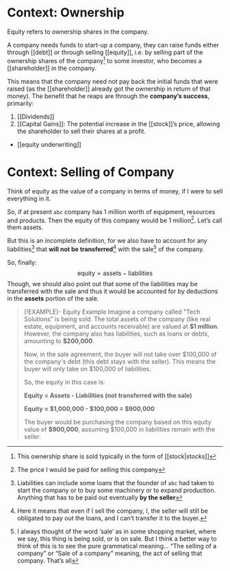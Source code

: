 # Context: Ownership

Equity refers to ownership shares in the company.

A company needs funds to start-up a company, they can raise funds either through [[debt]] or through selling [[equity]], i.e. by selling part of the ownership shares of the company[^stocks] to some investor, who becomes a [[shareholder]] in the company.

This means that the company need not pay back the initial funds that were raised (as the [[shareholder]] already got the ownership in return of that money). The benefit that he reaps are through the **company’s success**, primarily:

1. [[Dividends]]
2. [[Capital Gains]]: The potential increase in the [[stock]]’s price, allowing the shareholder to sell their shares at a profit.

- [[equity underwriting]]

# Context: Selling of Company

Think of equity as the value of a company in terms of money, if I were to sell everything in it.

So, if at present `abc` company has 1 million worth of equipment, resources and products. Then the equity of this company would be 1 million[^1]. Let’s call them assets.

But this is an incomplete definition, for we also have to account for any liabilities[^liabilities] that **will not be transferred**[^transferable] with the sale[^sale] of the company.

So, finally:
$$
\textrm{equity} = \textrm{assets} - \textrm{liabilities}
$$
Though, we should also point out that some of the liabilities may be transferred with the sale and thus it would be accounted for by deductions in the **assets** portion of the sale.

> [!EXAMPLE]- Equity Example
>  Imagine a company called "Tech Solutions" is being sold. The total assets of the company (like real estate, equipment, and accounts receivable) are valued at **\$1 million**. However, the company also has liabilities, such as loans or debts, amounting to **\$200,000**.
>  
>  Now, in the sale agreement, the buyer will not take over \$100,000 of the company's debt (this debt stays with the seller). This means the buyer will only take on \$100,000 of liabilities.
>  
>    So, the equity in this case is:
>    
>    **Equity = Assets - Liabilities (not transferred with the sale)**
>    
>    **Equity = \$1,000,000 - \$100,000 = \$900,000**
>    
>    The buyer would be purchasing the company based on this equity value of **\$900,000**, assuming \$100,000 in liabilities remain with the seller.


[^1]: The price I would be paid for selling this company
[^sale]: I always thought of the word ‘sale’ as in some shopping market, where we say, this thing is being sold, or is on sale. But I think a better way to think of this is to see the pure grammatical meaning... “The selling of a company” or “Sale of a company” meaning, the act of selling that company. That’s all
[^liabilities]: Liabilities can include some loans that the founder of `abc` had taken to start the company or to buy some machinery or to expand production. Anything that has to be paid out eventually **by the seller**
[^transferable]: Here it means that even if I sell the company, I, the seller will still be obligated to pay out the loans, and I can’t transfer it to the buyer.
[^stocks]: This ownership share is sold typically in the form of [[stock|stocks]]